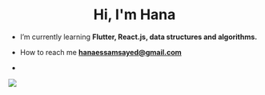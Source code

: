 <h1 align="center">Hi, I'm Hana</h1>



-  I’m currently learning **Flutter, React.js, data structures and algorithms.**

-  How to reach me **hanaessamsayed@gmail.com**
-  
![](https://github-readme-stats.vercel.app/api/top-langs/?username=hanaessam&theme=dark&hide_border=false&include_all_commits=false&count_private=false&layout=compact)
